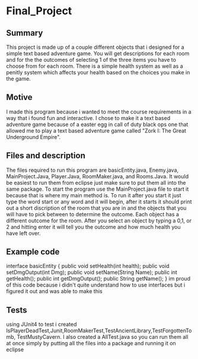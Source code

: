 # Final_Project

## Summary
This project is made up of a couple different objects that i designed for a simple text based adventure game. You will get descriptions for each room and for the the outcomes of selecting 1 of the three items you have to choose from for each room. There is a simple health system as well as a penitly system which affects your health based on the choices you make in the game. 

## Motive
I made this program because i wanted to meet the course requirements in a way that i found fun and interactive. I chose to make it a text based adventure game because of a easter egg in call of duty black ops one that allowed me to play a text based adventure game called "Zork I: The Great Underground Empire".

## Files and description
The files required to run this program are basicEntity.java, Enemy.java, MainProject.Java, Player.Java, RoomMaker.java, and Rooms.Java. It would be easiest to run them from eclipse just make sure to put them all into the same package. To start the program use the MainProject.java file to start it because that is where my main method is. To run it after you start it just type the word start or any word and it will begin, after it starts it should print out a short discription of the room that you are in and the objects that you will have to pick between to determine the outcome. Each object has a different outcome for the room. After you select an object by typing  a 0,1, or 2 and hitting enter it will tell you the outcome and how much health you have left over. 

## Example code
interface basicEntity {
	public void setHealth(int health);
	public void setDmgOutput(int Dmg);
	public void setName(String Name);
	public int getHealth();
	public int getDmgOutput();
	public String getName();
}
im proud of this code because i didn't quite understand how to use interfaces but i figured it out and was able to make this

## Tests
using JUnit4 to test i created IsPlayerDeadTest,Junit,RoomMakerTest,TestAncientLibrary,TestForgottenTomb, TestMustyCavern. I also created a AllTest.java so you can run them all at once simply by putting all the files into a package and running it on eclipse

